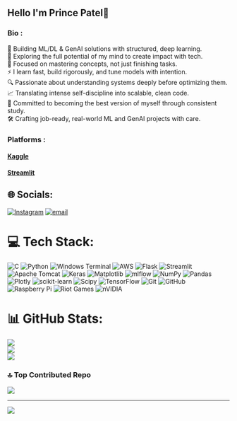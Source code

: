## Hello I'm Prince Patel🤴 </br>
### Bio : </br>
🚀 Building ML/DL & GenAI solutions with structured, deep learning. </br>
🧠 Exploring the full potential of my mind to create impact with tech. </br>
🎯 Focused on mastering concepts, not just finishing tasks. </br>
⚡ I learn fast, build rigorously, and tune models with intention. </br>
🔍 Passionate about understanding systems deeply before optimizing them. </br>
📈 Translating intense self-discipline into scalable, clean code. </br>
🌱 Committed to becoming the best version of myself through consistent study. </br>
🛠️ Crafting job-ready, real-world ML and GenAI projects with care. </br>
### Platforms :
#### [Kaggle](https://www.kaggle.com/prince9115)
#### [Streamlit](https://share.streamlit.io/user/prince9115)


## 🌐 Socials:
[![Instagram](https://img.shields.io/badge/Instagram-%23E4405F.svg?logo=Instagram&logoColor=white)](https://instagram.com/https://www.instagram.com/prinz_.9115) [![email](https://img.shields.io/badge/Email-D14836?logo=gmail&logoColor=white)](mailto:princepatel09112004@gmail.com) 

# 💻 Tech Stack:
![C](https://img.shields.io/badge/c-%2300599C.svg?style=plastic&logo=c&logoColor=white) ![Python](https://img.shields.io/badge/python-3670A0?style=plastic&logo=python&logoColor=ffdd54) ![Windows Terminal](https://img.shields.io/badge/Windows%20Terminal-%234D4D4D.svg?style=plastic&logo=windows-terminal&logoColor=white) ![AWS](https://img.shields.io/badge/AWS-%23FF9900.svg?style=plastic&logo=amazon-aws&logoColor=white) ![Flask](https://img.shields.io/badge/flask-%23000.svg?style=plastic&logo=flask&logoColor=white) ![Streamlit](https://img.shields.io/badge/Streamlit-%23FE4B4B.svg?style=plastic&logo=streamlit&logoColor=white) ![Apache Tomcat](https://img.shields.io/badge/apache%20tomcat-%23F8DC75.svg?style=plastic&logo=apache-tomcat&logoColor=black) ![Keras](https://img.shields.io/badge/Keras-%23D00000.svg?style=plastic&logo=Keras&logoColor=white) ![Matplotlib](https://img.shields.io/badge/Matplotlib-%23ffffff.svg?style=plastic&logo=Matplotlib&logoColor=black) ![mlflow](https://img.shields.io/badge/mlflow-%23d9ead3.svg?style=plastic&logo=numpy&logoColor=blue) ![NumPy](https://img.shields.io/badge/numpy-%23013243.svg?style=plastic&logo=numpy&logoColor=white) ![Pandas](https://img.shields.io/badge/pandas-%23150458.svg?style=plastic&logo=pandas&logoColor=white) ![Plotly](https://img.shields.io/badge/Plotly-%233F4F75.svg?style=plastic&logo=plotly&logoColor=white) ![scikit-learn](https://img.shields.io/badge/scikit--learn-%23F7931E.svg?style=plastic&logo=scikit-learn&logoColor=white) ![Scipy](https://img.shields.io/badge/SciPy-%230C55A5.svg?style=plastic&logo=scipy&logoColor=%white) ![TensorFlow](https://img.shields.io/badge/TensorFlow-%23FF6F00.svg?style=plastic&logo=TensorFlow&logoColor=white) ![Git](https://img.shields.io/badge/git-%23F05033.svg?style=plastic&logo=git&logoColor=white) ![GitHub](https://img.shields.io/badge/github-%23121011.svg?style=plastic&logo=github&logoColor=white) ![Raspberry Pi](https://img.shields.io/badge/-Raspberry_Pi-C51A4A?style=plastic&logo=Raspberry-Pi) ![Riot Games](https://img.shields.io/badge/riotgames-D32936.svg?style=plastic&logo=riotgames&logoColor=white) ![nVIDIA](https://img.shields.io/badge/nVIDIA-%2376B900.svg?style=plastic&logo=nVIDIA&logoColor=white)
# 📊 GitHub Stats:
![](https://github-readme-stats.vercel.app/api?username=prince9115&theme=dark&hide_border=false&include_all_commits=false&count_private=false)<br/>
![](https://nirzak-streak-stats.vercel.app/?user=prince9115&theme=dark&hide_border=false)<br/>
![](https://github-readme-stats.vercel.app/api/top-langs/?username=prince9115&theme=dark&hide_border=false&include_all_commits=false&count_private=false&layout=compact)

### 🔝 Top Contributed Repo
![](https://github-contributor-stats.vercel.app/api?username=prince9115&limit=5&theme=dark&combine_all_yearly_contributions=true)

---
[![](https://visitcount.itsvg.in/api?id=prince9115&icon=10&color=1)](https://visitcount.itsvg.in)
